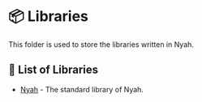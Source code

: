 # 📦 Libraries

This folder is used to store the libraries written in Nyah.

## 📃 List of Libraries

- [Nyah](./Nyah) - The standard library of Nyah.
